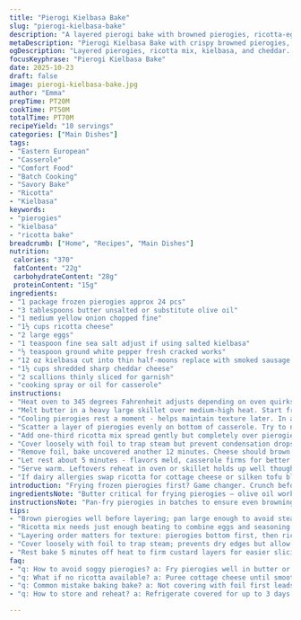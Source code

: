 ```yaml
---
title: "Pierogi Kielbasa Bake"
slug: "pierogi-kielbasa-bake"
description: "A layered pierogi bake with browned pierogies, ricotta-egg mix, skillet-fried kielbasa, and cheddar cheese. Baked low and slow for melded richness and bubbly crust. Brown pierogies first for texture, no soggy bottoms here. Ricotta mix adds creamy binding, while kielbasa brings smoky punch. Top with fresh scallions for bite and color. Variations include swapping kielbasa for smoked sausage or adding sautéed mushrooms. Timing based on visual doneness, with foil cover to steam then uncovered for crisp edges. Great for crowds, leftovers reheat well. Go easy on salt if cheese is sharp or sausage salty. A hearty, rustic crowd-pleaser that surprises with layers of flavor and texture."
metaDescription: "Pierogi Kielbasa Bake with crispy browned pierogies, creamy ricotta-egg layers, smoky sautéed kielbasa, sharp cheddar. Bake covered then crisp uncovered."
ogDescription: "Layered pierogies, ricotta mix, kielbasa, and cheddar. Fry first for crunch, bake covered then uncovered for bubbling crust and smoky aroma."
focusKeyphrase: "Pierogi Kielbasa Bake"
date: 2025-10-23
draft: false
image: pierogi-kielbasa-bake.jpg
author: "Emma"
prepTime: PT20M
cookTime: PT50M
totalTime: PT70M
recipeYield: "10 servings"
categories: ["Main Dishes"]
tags:
- "Eastern European"
- "Casserole"
- "Comfort Food"
- "Batch Cooking"
- "Savory Bake"
- "Ricotta"
- "Kielbasa"
keywords:
- "pierogies"
- "kielbasa"
- "ricotta bake"
breadcrumb: ["Home", "Recipes", "Main Dishes"]
nutrition: 
 calories: "370"
 fatContent: "22g"
 carbohydrateContent: "28g"
 proteinContent: "15g"
ingredients:
- "1 package frozen pierogies approx 24 pcs"
- "3 tablespoons butter unsalted or substitute olive oil"
- "1 medium yellow onion chopped fine"
- "1½ cups ricotta cheese"
- "2 large eggs"
- "1 teaspoon fine sea salt adjust if using salted kielbasa"
- "½ teaspoon ground white pepper fresh cracked works"
- "12 oz kielbasa cut into thin half-moons replace with smoked sausage or chorizo for twist"
- "1½ cups shredded sharp cheddar cheese"
- "2 scallions thinly sliced for garnish"
- "cooking spray or oil for casserole"
instructions:
- "Heat oven to 345 degrees Fahrenheit adjusts depending on oven quirks. Spray a 2-quart casserole dish with non-stick. Keep it slick to prevent crust sticking later."
- "Melt butter in a heavy large skillet over medium-high heat. Start frying half the pierogies with chopped onion. Listen for sizzle, smell edges browning. Once golden crisp on both sides, scoop out to bowl. Repeat with remaining pierogies. Avoid overcrowding the pan - reduces browning, leads to soggy spots."
- "Cooling pierogies rest a moment - helps maintain texture later. In a bowl whisk ricotta, eggs, sea salt and white pepper smooth but don't overbeat. Salt carefully if kielbasa is already salty."
- "Scatter a layer of pierogies evenly on bottom of casserole. Try to nestle them close but don't obsess over tiny gaps; pierogies will shrink slightly when baked."
- "Add one-third ricotta mix spread gently but completely over pierogies. Sprinkle one-third kielbasa in a single layer then one-third shredded cheddar. Repeat layering twice more to finish with cheddar and kielbasa topping for texture contrast."
- "Cover loosely with foil to trap steam but prevent condensation drops. Bake about 42 minutes watching edges bubble and cheese melt. Smells should be savory with caramelized sausage notes. Peek at edges pierogies should firm but not dry."
- "Remove foil, bake uncovered another 12 minutes. Cheese should brown up nicely and sausage crisp slightly. The uncovered step crucial for crunch and color. Trust your eyes and smell here."
- "Let rest about 5 minutes - flavors meld, casserole firms for better slicing. Garnish with sliced scallions for fresh pop and crunch."
- "Serve warm. Leftovers reheat in oven or skillet holds up well though pierogies soften with time."
- "If dairy allergies swap ricotta for cottage cheese or silken tofu blended smooth. For vegetarian sub kielbasa with smoked mushrooms or eggplant bacon. Pan-fry pierogi well to avoid mushy bake bottoms, work in batches."
introduction: "Frying frozen pierogies first? Game changer. Crunch before soft, browned edges for texture contrast. Pierogies layered up with creamy ricotta mixed with egg — acts as glue and adds richness without heaviness. Kielbasa sautéed till just caramelized, smoky and bold cuts through the dairy. Sharp cheddar sprinkled multiple layers, melts into gooey pockets. Bake covered to trap steam for moist filling, then uncovered to crisp and brown the top. I found foil cover avoids drying or burning while letting internal layers meld. Serve with scallions for that fresh snap. Tried it with smoked sausage, earthy mushrooms - both work wonders. A casserole that holds up multiple servings, great for quick batch cooking, easily doubled. Embrace the browned sounds, scents of frying and bubbling bake in the oven. No soggy bottoms. No bland mush."
ingredientsNote: "Butter critical for frying pierogies — olive oil works but butter offers flavor and better browning. Yellow onion chopped fine melts sweet. Ricotta provides creamy base that firms with eggs binding layers. White pepper preferred here — more subtle than black but adjust to taste. Kielbasa sliced thin for even cooking, swap with any smoked sausage or chorizo for punch or use vegetarian sausage if preferred. Sharp cheddar offers melt and punch but mixing in mozzarella cuts sharpness for milder melt. Scallions added fresh on top bring vibrant contrast — add more if desired. Use frozen pierogies directly from freezer but thaw if pan overcrowding is an issue. Cooking spray or oil on casserole avoids sticking and crust tear out. Salt cautiously on ricotta layer accounting for salt in kielbasa and cheese. Prefer fresh grated cheddar over pre-shredded for melt and less starch."
instructionsNote: "Pan-fry pierogies in batches to ensure even browning. Listen to gentle crackling, edges golden and slightly crisp before flipping. Avoid overloading pan which causes steaming. Let pierced pierogies rest out of pan to cool while mixing ricotta and eggs. The ricotta mixture should be smooth but not whipped - just combined to bind. Layer pierogies snugly but don't fuss. Ricotta mix spread gently over, evenly coating but retaining pierogi shape. Kielbasa sliced thin distributes flavor and cooks quicker. Use foil loosely covering casserole to trap steam without dripping, ensuring filling cooks through while preventing drying. Baking time varies oven to oven - wait for bubbly cheese and browned top edges. Removing foil triggers crust development that you don’t get otherwise — patience pays off. Resting casserole allows custard to set making slicing cleaner. Garnish last moment for texture contrast. Leftovers are forgiving but pierogies soften - reheat in skillet for crispness return."
tips:
- "Brown pierogies well before layering; pan large enough to avoid steaming. Overcrowding kills crispness. Listen for steady sizzle, smell edges turning golden. Fry in batches if needed. Butter browns better than olive oil but oil works. Don’t rush to stirring; wait for golden crust before flipping. Rest fried pierogies outside pan to keep texture intact before layering."
- "Ricotta mix needs just enough beating to combine eggs and seasoning. No whipping or fluffing here, smooth but dense. Adjust salt carefully because kielbasa and sharp cheddar already salted. White pepper favored for subtle heat that doesn’t stain ricotta or overpower the dish. Avoid black pepper if visual appeal matters."
- "Layering order matters for texture: pierogies bottom first, then ricotta spread gently to coat but keep shapes visible, followed by kielbasa and cheese evenly distributed. Repeat twice, finishing with cheese and kielbasa on top for crispy caramelized crust and spots of smoky sausage. Don’t overcrowd layers; shrinkage during baking is normal."
- "Cover loosely with foil to trap steam; prevents dry edges but allow steam to circulate without dripping water back. Bake around 42 minutes but judge doneness by bubbling cheese and sausage aroma, edges firm but not dried out. Remove foil last 12 minutes for browning and crispness. This step is why you get crunch and color instead of soggy or dull top."
- "Rest bake 5 minutes off heat to firm custard layers for easier slicing. Garnish just before serving with fresh scallions for crisp punch and color contrast. Leftovers reheat well but pierogies soften; skillet reheating restores some crust. For dairy swap, cottage cheese pureed or silken tofu blended work okay. Kielbasa can be swapped with smoked sausage or mushrooms for vegetarian tweak."
faq:
- "q: How to avoid soggy pierogies? a: Fry pierogies well in butter or oil until golden crisp before layering. Avoid overcrowding pan, listen for steady sizzle. Rest after frying to hold texture. Pat dry if thawed early to reduce moisture. Baking covered prevents dryness but uncovered finish crucial for crunch."
- "q: What if no ricotta available? a: Puree cottage cheese until smooth. Silken tofu also good substitute but lacks same richness. Eggs still needed to bind. Texture shifts slightly but flavor stays savory. Adjust seasoning more since cottage cheese can be watery. Same layering and bake times apply."
- "q: Common mistake baking bake? a: Not covering with foil first leads to dry edges and tough top. Leaving foil on entire time gives floppy top and no brown crust. Timing differs between ovens best judged by cheese bubbling, sausage caramelizing, firm edges but not dried out. Patience key."
- "q: How to store and reheat? a: Refrigerate covered for up to 3 days. Reheat in skillet on medium low for crisp return or oven at 350 F about 15 minutes covered loosely. Microwave works but softens pierogies. Freeze assembled bake before cooking for batch prep, thaw overnight before baking."

---
```

